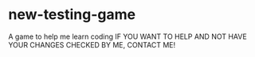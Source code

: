# new-testing-game
A game to help me learn coding
IF YOU WANT TO HELP AND NOT HAVE YOUR CHANGES CHECKED BY ME, CONTACT ME!
